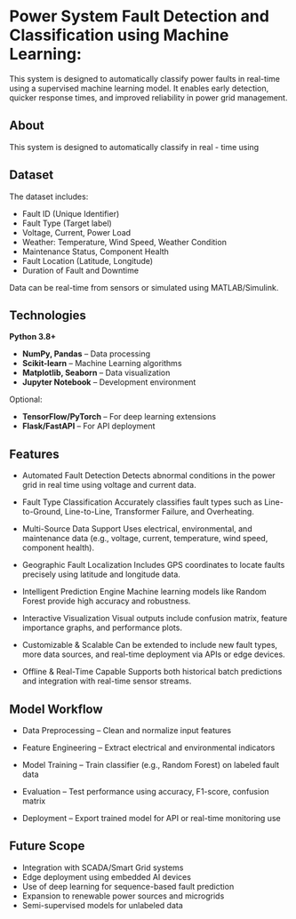 
# Power System Fault Detection and Classification using Machine Learning:

This system is designed to automatically classify power faults in real-time using a supervised machine learning model. It enables early detection, quicker response times, and improved reliability in power grid management.


## About
This system is designed to automatically classify in real - time using
## Dataset
The dataset includes:
- Fault ID (Unique Identifier)
- Fault Type (Target label)
- Voltage, Current, Power Load
- Weather: Temperature, Wind Speed, Weather Condition
- Maintenance Status, Component Health
- Fault Location (Latitude, Longitude)
- Duration of Fault and Downtime

Data can be real-time from sensors or simulated using MATLAB/Simulink.
## Technologies
**Python 3.8+**
- **NumPy, Pandas** – Data processing
- **Scikit-learn** – Machine Learning algorithms
- **Matplotlib, Seaborn** – Data visualization
- **Jupyter Notebook** – Development environment

Optional:
- **TensorFlow/PyTorch** – For deep learning extensions
- **Flask/FastAPI** – For API deployment
## Features

- Automated Fault Detection
Detects abnormal conditions in the power grid in real time using voltage and current data.

- Fault Type Classification
Accurately classifies fault types such as Line-to-Ground, Line-to-Line, Transformer Failure, and Overheating.

- Multi-Source Data Support
Uses electrical, environmental, and maintenance data (e.g., voltage, current, temperature, wind speed, component health).

- Geographic Fault Localization
Includes GPS coordinates to locate faults precisely using latitude and longitude data.

- Intelligent Prediction Engine
Machine learning models like Random Forest provide high accuracy and robustness.

- Interactive Visualization
Visual outputs include confusion matrix, feature importance graphs, and performance plots.

- Customizable & Scalable
Can be extended to include new fault types, more data sources, and real-time deployment via APIs or edge devices.

- Offline & Real-Time Capable
Supports both historical batch predictions and integration with real-time sensor streams.










## Model Workflow

- Data Preprocessing – Clean and normalize input features

- Feature Engineering – Extract electrical and environmental indicators

- Model Training – Train classifier (e.g., Random Forest) on labeled fault data

- Evaluation – Test performance using accuracy, F1-score, confusion matrix

- Deployment – Export trained model for API or real-time monitoring use


## Future Scope
- Integration with SCADA/Smart Grid systems
- Edge deployment using embedded AI devices
- Use of deep learning for sequence-based fault prediction
- Expansion to renewable power sources and microgrids
- Semi-supervised models for unlabeled data